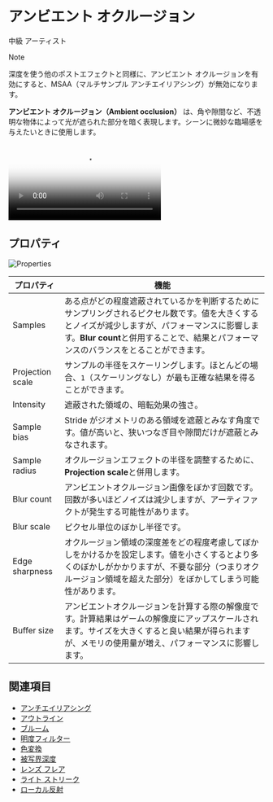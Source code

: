# アンビエント オクルージョン
<!--
# Ambient occlusion
-->

<span class="label label-doc-level">中級</span>
<span class="label label-doc-audience">アーティスト</span>
<!--
<span class="label label-doc-level">Intermediate</span>
<span class="label label-doc-audience">Artist</span>
-->

>[!Note]
>深度を使う他のポストエフェクトと同様に、アンビエント オクルージョンを有効にすると、MSAA（マルチサンプル アンチエイリアシング）が無効になります。

<!--
>[!Note]
>As with other depth-aware post effects, enabling ambient occlusion nullifies MSAA (multisample anti-aliasing).
-->

**アンビエント オクルージョン（Ambient occlusion）** は、角や隙間など、不透明な物体によって光が遮られた部分を暗く表現します。シーンに微妙な臨場感を与えたいときに使用します。
<!--
**Ambient occlusion** darkens areas where light is occluded by opaque objects, such as corners and crevices. You can use it to add subtle realism to scenes.
-->

<p>
<video autoplay loop class="responsive-video" poster="media/occlusion-on.jpg">
   <source src="media/occlusion.mp4" type="video/mp4">
</video>
</p>

## プロパティ
<!--
## Properties
-->

![Properties](media/ambient-occlusion-properties.png)

| プロパティ | 機能
|----------|---------
| Samples | ある点がどの程度遮蔽されているかを判断するためにサンプリングされるピクセル数です。値を大きくするとノイズが減少しますが、パフォーマンスに影響します。**Blur count**と併用することで、結果とパフォーマンスのバランスをとることができます。
| Projection scale | サンプルの半径をスケーリングします。ほとんどの場合、`1`（スケーリングなし）が最も正確な結果を得ることができます。
| Intensity | 遮蔽された領域の、暗転効果の強さ。
| Sample bias | Stride がジオメトリのある領域を遮蔽とみなす角度です。値が高いと、狭いつなぎ目や隙間だけが遮蔽とみなされます。
| Sample radius | オクルージョンエフェクトの半径を調整するために、**Projection scale**と併用します。
| Blur count | アンビエントオクルージョン画像をぼかす回数です。回数が多いほどノイズは減少しますが、アーティファクトが発生する可能性があります。
| Blur scale | ピクセル単位のぼかし半径です。
| Edge sharpness | オクルージョン領域の深度差をどの程度考慮してぼかしをかけるかを設定します。値を小さくするとより多くのぼかしがかかりますが、不要な部分（つまりオクルージョン領域を超えた部分）をぼかしてしまう可能性があります。
| Buffer size | アンビエントオクルージョンを計算する際の解像度です。計算結果はゲームの解像度にアップスケールされます。サイズを大きくすると良い結果が得られますが、メモリの使用量が増え、パフォーマンスに影響します。

<!--
| Property | Function
|----------|---------
| Samples | The number of pixels sampled to determine how occluded a point is. Higher values reduce noise, but affect performance. Use with **Blur count** to find a balance between results and performance.
| Projection scale | Scales the sample radius. In most cases, `1` (no scaling) produces the most accurate result.
| Intensity | The strength of the darkening effect in occluded areas
| Sample bias | The angle at which Stride considers an area of geometry an occluder. At high values, only narrow joins and crevices are considered occluders.
| Sample radius | Use with **projection scale** to control the radius of the occlusion effect
| Blur count | The number of times the ambient occlusion image is blurred. Higher numbers reduce noise, but can produce artifacts.
| Blur scale | The blur radius in pixels
| Edge sharpness | How much the blur respects the depth differences of occluded areas. Lower numbers create more blur, but might blur unwanted areas (ie beyond occluded areas).
| Buffer size | The resolution the ambient occlusion is calculated at. The result is upscaled to the game resolution. Larger sizes produce better results but use more memory and affect performance.
-->

## 関連項目
<!--
## See also
-->

* [アンチエイリアシング](anti-aliasing.md)
* [アウトライン](outline.md)
* [ブルーム](bloom.md)
* [明度フィルター](bright-filter.md)
* [色変換](color-transforms/index.md)
* [被写界深度](depth-of-field.md)
* [レンズ フレア](lens-flare.md)
* [ライト ストリーク](light-streaks.md)
* [ローカル反射](local-reflections.md)

<!--
* [Anti-aliasing](anti-aliasing.md)
* [Outline](outline.md)
* [Bloom](bloom.md)
* [Bright filter](bright-filter.md)
* [Color transforms](color-transforms/index.md)
* [Depth of field](depth-of-field.md)
* [Lens flare](lens-flare.md)
* [Light streaks](light-streaks.md)
* [Local reflections](local-reflections.md)
-->
